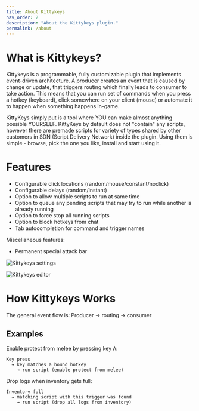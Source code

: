 ```yaml
---
title: About Kittykeys
nav_order: 2
description: "About the Kittykeys plugin."
permalink: /about
---
```


# What is Kittykeys?

Kittykeys is a programmable, fully customizable plugin that implements event-driven architecture. A producer creates an event that is caused by change or update, that triggers routing which finally leads to consumer to take action. This means that you can run set of commands when you press a hotkey (keyboard), click somewhere on your client (mouse) or automate it to happen when something happens in-game.

KittyKeys simply put is a tool where YOU can make almost anything possible YOURSELF. KittyKeys by default does not "contain" any scripts, however there are premade scripts for variety of types shared by other customers in SDN (Script Delivery Network) inside the plugin. Using them is simple - browse, pick the one you like, install and start using it.

# Features

- Configurable click locations (random/mouse/constant/noclick)
- Configurable delays (random/instant)
- Option to allow multiple scripts to run at same time
- Option to queue any pending scripts that may try to run while another is already running
- Option to force stop all running scripts
- Option to block hotkeys from chat
- Tab autocompletion for command and trigger names

Miscellaneous features:
- Permanent special attack bar

![Kittykeys settings](https://i.imgur.com/JDt1pTs.png)

![Kittykeys editor](https://i.imgur.com/zRNzIa9.gif)

# How Kittykeys Works

The general event flow is: Producer → routing → consumer

## Examples

Enable protect from melee by pressing key <kbd>A</kbd>:  
```
Key press 
  → key matches a bound hotkey 
    → run script (enable protect from melee)
```

Drop logs when inventory gets full:  
```
Inventory full 
  → matching script with this trigger was found 
    → run script (drop all logs from inventory)  
````